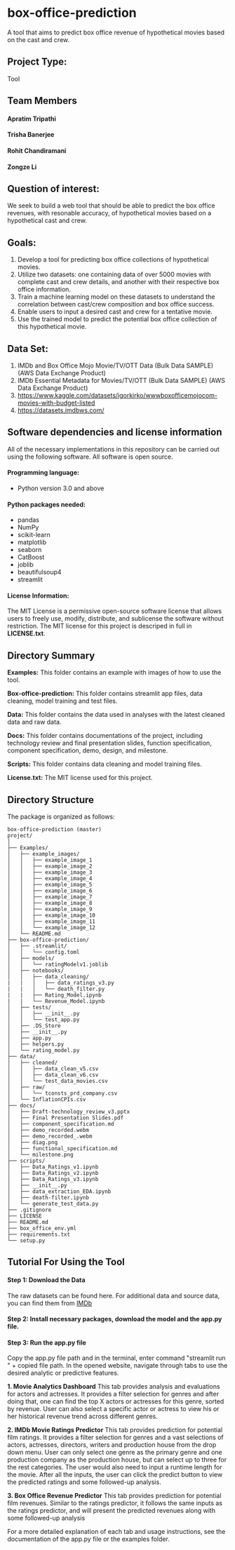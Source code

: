 # box-office-prediction
A tool that aims to predict box office revenue of hypothetical movies based on the cast and crew.

## Project Type:
Tool

## Team Members

#### Apratim Tripathi
#### Trisha Banerjee
#### Rohit Chandiramani
#### Zongze Li


## Question of interest:
We seek to build a web tool that should be able to predict the box office revenues, with resonable accuracy, of hypothetical movies based on a hypothetical cast and crew.

## Goals:
1. Develop a tool for predicting box office collections of hypothetical movies.
2. Utilize two datasets: one containing data of over 5000 movies with complete cast and crew details, and another with their respective box office information.
3. Train a machine learning model on these datasets to understand the correlation between cast/crew composition and box office success.
4. Enable users to input a desired cast and crew for a tentative movie.
5. Use the trained model to predict the potential box office collection of this hypothetical movie.

## Data Set:
1. IMDb and Box Office Mojo Movie/TV/OTT Data (Bulk Data SAMPLE) (AWS Data Exchange Product)
2. IMDb Essential Metadata for Movies/TV/OTT (Bulk Data SAMPLE) (AWS Data Exchange Product)
3. https://www.kaggle.com/datasets/igorkirko/wwwboxofficemojocom-movies-with-budget-listed
4. https://datasets.imdbws.com/

## Software dependencies and license information

All of the necessary implementations in this repository can be carried out using the following software.  All software is open source.

#### Programming language: 

- Python version 3.0 and above 

#### Python packages needed:

- pandas
- NumPy
- scikit-learn
- matplotlib
- seaborn
- CatBoost
- joblib
- beautifulsoup4
- streamlit

#### License Information:

The MIT License is a permissive open-source software license that allows users to freely use, modify, distribute, and sublicense the software without restriction. The MIT license for this project is descriped in full in **LICENSE.txt**.


## Directory Summary

**Examples:** This folder contains an example with images of how to use the tool.

**Box-office-prediction:** This folder contains streamlit app files, data cleaning, model training and test files.

**Data:** This folder contains the data used in analyses with the latest cleaned data and raw data.

**Docs:** This folder contains documentations of the project, including technology review and final presentation slides, function specification, component specification, demo, design, and milestone.

**Scripts:** This folder contains data cleaning and model training files.

**License.txt:** The MIT license used for this project.


## Directory Structure
The package is organized as follows:

```
box-office-prediction (master)  
project/
│
├── Examples/
│   ├── example_images/
│   │   ├── example_image_1
│   │   ├── example_image_2
│   │   ├── example_image_3
│   │   ├── example_image_4
│   │   ├── example_image_5
│   │   ├── example_image_6
│   │   ├── example_image_7
│   │   ├── example_image_8
│   │   ├── example_image_9
│   │   ├── example_image_10
│   │   ├── example_image_11
│   │   └── example_image_12
│   └── README.md
├── box-office-prediction/
│   ├── .streamlit/
│   │   └── config.toml
│   ├── models/
│   │   └── ratingModelv1.joblib
│   ├── notebooks/
│   │   ├── data_cleaning/
|   |   │   ├── data_ratings_v3.py
|   |   │   └── death_filter.py
|   |   ├── Rating_Model.ipynb
|   |   └── Revenue_Model.ipynb
│   ├── tests/
│   │   ├── __init__.py
│   │   └── test_app.py
│   ├── .DS_Store
│   ├── __init__.py
│   ├── app.py
│   ├── helpers.py
│   └── rating_model.py
├── data/
│   ├── cleaned/
│   │   ├── data_clean_v5.csv
│   │   ├── data_clean_v6.csv
│   │   └── test_data_movies.csv
│   ├── raw/
│   │   └── tconsts_prd_company.csv
│   └── InflationCPIs.csv
├── docs/
│   ├── Draft-technology_review_v3.pptx
│   ├── Final Presentation Slides.pdf
│   ├── component_specification.md
│   ├── demo_recorded.webm
│   ├── demo_recorded_.webm
│   ├── diag.png
│   ├── functional_specification.md
│   └── milestone.png
├── scripts/
│   ├── Data_Ratings_v1.ipynb
│   ├── Data_Ratings_v2.ipynb
│   ├── Data_Ratings_v3.ipynb
│   ├── __init__.py
│   ├── data_extraction_EDA.ipynb
│   ├── death-filter.ipynb
│   └── generate_test_data.py
├── .gitignore
├── LICENSE
├── README.md
├── box_office_env.yml
├── requirements.txt
└── setup.py
```

## Tutorial For Using the Tool

#### Step 1: Download the Data

The raw datasets can be found here. For additional data and source data, you can find them from [IMDb](https://datasets.imdbws.com/)

#### Step 2: Install necessary packages, download the model and the app.py file.

#### Step 3: Run the app.py file

Copy the app.py file path and in the terminal, enter command "streamlit run " + copied file path. In the opened website, navigate through tabs to use the desired analytic or predictive features.

**1. Movie Analytics Dashboard** This tab provides analysis and evaluations for actors and actresses. It provides a filter selection for genres and after doing that, one can find the top X actors or actresses for this genre, sorted by revenue. User can also select a specific actor or actress to view his or her historical revenue trend across different genres.

**2. IMDb Movie Ratings Predictor** This tab provides prediction for potential film ratings. It provides a filter selection for genres and a vast selections of actors, actresses, directors, writers and production house from the drop down menu. User can only select one genre as the primary genre and one production company as the production house, but can select up to three for the rest categories. The user would also need to input a runtime length for the movie. After all the inputs, the user can click the predict button to view the predicted ratings and some followed-up analysis.

**3. Box Office Revenue Predictor** This tab provides prediction for potential film revenues. Similar to the ratings predictor, it follows the same inputs as the ratings predictor, and will present the predicted revenues along with some followed-up analysis

For a more detailed explanation of each tab and usage instructions, see the documentation of the app.py file or the examples folder.